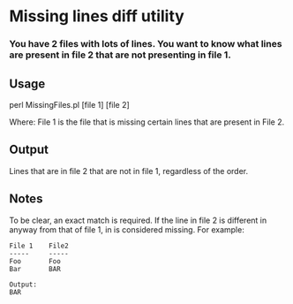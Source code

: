 # Missing lines diff utility
### You have 2 files with lots of lines.  You want to know what lines are present in file 2 that are not presenting in file 1.

## Usage
perl MissingFiles.pl [file 1] [file 2]

Where:
File 1 is the file that is missing certain lines that are present in File 2.

## Output
Lines that are in file 2 that are not in file 1, regardless of the order.  

## Notes
To be clear, an exact match is required.  If the line in file 2 is different in anyway from that of file 1, in is considered missing. 
For example:

```
File 1    File2
-----     -----
Foo       Foo
Bar       BAR

Output:
BAR
```
